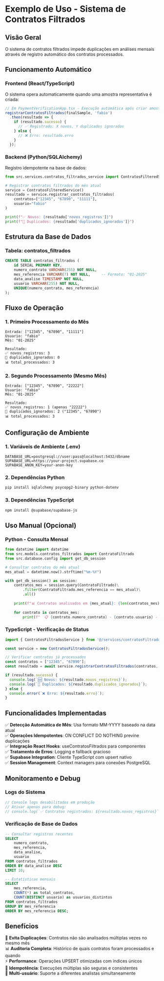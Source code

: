 # Exemplo de Uso - Sistema de Contratos Filtrados

## Visão Geral
O sistema de contratos filtrados impede duplicações em análises mensais através de registro automático dos contratos processados.

## Funcionamento Automático

### Frontend (React/TypeScript)
O sistema opera automaticamente quando uma amostra representativa é criada:

```typescript
// Em PaymentVerificationApp.tsx - Execução automática após criar amostra
registrarContratosFiltrados(finalSample, 'fabio')
  .then(resultado => {
    if (resultado.sucesso) {
      // ✅ Registrado: X novos, Y duplicados ignorados
    } else {
      // ❌ Erro: resultado.erro
    }
  });
```

### Backend (Python/SQLAlchemy)
Registro idempotente na base de dados:

```python
from src.services.contratos_filtrados_service import ContratosFilteredService

# Registrar contratos filtrados do mês atual
service = ContratosFilteredService()
resultado = service.registrar_contratos_filtrados(
    contratos=["12345", "67890", "11111"],
    usuario="fabio"
)

print(f"✅ Novos: {resultado['novos_registros']}")
print(f"🔄 Duplicados: {resultado['duplicados_ignorados']}")
```

## Estrutura da Base de Dados

### Tabela: contratos_filtrados
```sql
CREATE TABLE contratos_filtrados (
    id SERIAL PRIMARY KEY,
    numero_contrato VARCHAR(255) NOT NULL,
    mes_referencia VARCHAR(7) NOT NULL,     -- Formato: "01-2025"
    data_analise TIMESTAMP NOT NULL,
    usuario VARCHAR(255) NOT NULL,
    UNIQUE(numero_contrato, mes_referencia)
);
```

## Fluxo de Operação

### 1. Primeiro Processamento do Mês
```
Entrada: ["12345", "67890", "11111"]
Usuario: "fabio" 
Mês: "01-2025"

Resultado:
✅ novos_registros: 3
🔄 duplicados_ignorados: 0
📊 total_processados: 3
```

### 2. Segundo Processamento (Mesmo Mês)
```
Entrada: ["12345", "67890", "22222"] 
Usuario: "fabio"
Mês: "01-2025"

Resultado:
✅ novos_registros: 1 (apenas "22222")
🔄 duplicados_ignorados: 2 ("12345", "67890")
📊 total_processados: 3
```

## Configuração de Ambiente

### 1. Variáveis de Ambiente (.env)
```env
DATABASE_URL=postgresql://user:pass@localhost:5432/dbname
SUPABASE_URL=https://your-project.supabase.co
SUPABASE_ANON_KEY=your-anon-key
```

### 2. Dependências Python
```bash
pip install sqlalchemy psycopg2-binary python-dotenv
```

### 3. Dependências TypeScript
```bash
npm install @supabase/supabase-js
```

## Uso Manual (Opcional)

### Python - Consulta Mensal
```python
from datetime import datetime
from src.models.contratos_filtrados import ContratoFiltrado
from src.database.config import get_db_session

# Consultar contratos do mês atual
mes_atual = datetime.now().strftime("%m-%Y")

with get_db_session() as session:
    contratos_mes = session.query(ContratoFiltrado)\
        .filter(ContratoFiltrado.mes_referencia == mes_atual)\
        .all()
    
    print(f"📊 Contratos analisados em {mes_atual}: {len(contratos_mes)}")
    
    for contrato in contratos_mes:
        print(f"  📋 {contrato.numero_contrato} - {contrato.usuario} - {contrato.data_analise}")
```

### TypeScript - Verificação de Status
```typescript
import { ContratosFiltradosService } from '@/services/contratosFiltradosClient';

const service = new ContratosFiltradosService();

// Verificar contratos já processados
const contratos = ["12345", "67890"];
const resultado = await service.registrarContratosFiltrados(contratos, "fabio");

if (resultado.sucesso) {
  console.log(`🆕 Novos: ${resultado.novos_registros}`);
  console.log(`🔄 Duplicados: ${resultado.duplicados_ignorados}`);
} else {
  console.error(`❌ Erro: ${resultado.erro}`);
}
```

## Funcionalidades Implementadas

✅ **Detecção Automática de Mês**: Usa formato MM-YYYY baseado na data atual  
✅ **Operações Idempotentes**: ON CONFLICT DO NOTHING previne duplicações  
✅ **Integração React Hooks**: useContratosFiltrados para componentes  
✅ **Tratamento de Erros**: Logging e fallback gracioso  
✅ **Supabase Integration**: Cliente TypeScript com upsert nativo  
✅ **Session Management**: Context managers para conexões PostgreSQL  

## Monitoramento e Debug

### Logs do Sistema
```typescript
// Console logs desabilitados em produção
// Ativar apenas para debug:
// console.log(`✅ Contratos registrados: ${resultado.novos_registros}`);
```

### Verificação de Base de Dados
```sql
-- Consultar registros recentes
SELECT 
    numero_contrato,
    mes_referencia,
    data_analise,
    usuario
FROM contratos_filtrados 
ORDER BY data_analise DESC 
LIMIT 10;

-- Estatísticas mensais
SELECT 
    mes_referencia,
    COUNT(*) as total_contratos,
    COUNT(DISTINCT usuario) as usuarios_distintos
FROM contratos_filtrados 
GROUP BY mes_referencia 
ORDER BY mes_referencia DESC;
```

## Benefícios

🎯 **Evita Duplicações**: Contratos não são analisados múltiplas vezes no mesmo mês  
📊 **Auditoria Completa**: Histórico de quais contratos foram processados e quando  
⚡ **Performance**: Operações UPSERT otimizadas com índices únicos  
🔄 **Idempotência**: Execuções múltiplas são seguras e consistentes  
👥 **Multi-usuário**: Suporte a diferentes analistas simultaneamente  
